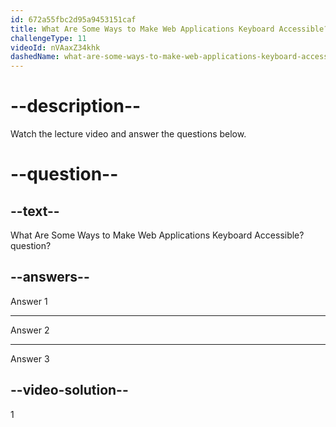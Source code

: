 ```yaml
---
id: 672a55fbc2d95a9453151caf
title: What Are Some Ways to Make Web Applications Keyboard Accessible?
challengeType: 11
videoId: nVAaxZ34khk
dashedName: what-are-some-ways-to-make-web-applications-keyboard-accessible
---
```


# --description--

Watch the lecture video and answer the questions below.

# --question--

## --text--

What Are Some Ways to Make Web Applications Keyboard Accessible? question?

## --answers--

Answer 1

---

Answer 2

---

Answer 3

## --video-solution--

1
